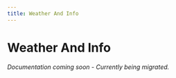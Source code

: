 ```yaml
---
title: Weather And Info
---
```


# Weather And Info

*Documentation coming soon - Currently being migrated.*
